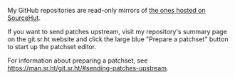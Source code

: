 My GitHub repositories are read-only mirrors of [the ones hosted on SourceHut](https://sr.ht/~chabulhwi/).

If you want to send patches upstream, visit my repository's summary page on the git.sr.ht website and click the large blue "Prepare a patchset" button to start up the patchset editor.

For information about preparing a patchset, see https://man.sr.ht/git.sr.ht/#sending-patches-upstream.

<!--
**chabulhwi/chabulhwi** is a ✨ _special_ ✨ repository because its `README.md` (this file) appears on your GitHub profile.

Here are some ideas to get you started:

- 🔭 I’m currently working on ...
- 🌱 I’m currently learning ...
- 👯 I’m looking to collaborate on ...
- 🤔 I’m looking for help with ...
- 💬 Ask me about ...
- 📫 How to reach me: ...
- 😄 Pronouns: ...
- ⚡ Fun fact: ...
-->
